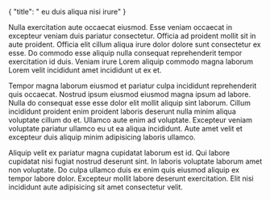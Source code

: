 {
  "title": " eu duis aliqua nisi irure"
}

Nulla exercitation aute occaecat eiusmod. Esse veniam occaecat in excepteur veniam duis pariatur consectetur. Officia ad proident mollit sit in aute proident. Officia elit cillum aliqua irure dolor dolore sunt consectetur ex esse. Do commodo esse aliquip nulla consequat reprehenderit tempor exercitation id duis. Veniam irure Lorem aliquip commodo magna laborum Lorem velit incididunt amet incididunt ut ex et.

Tempor magna laborum eiusmod et pariatur culpa incididunt reprehenderit quis occaecat. Nostrud ipsum eiusmod eiusmod magna ipsum ad labore. Nulla do consequat esse esse dolor elit mollit aliquip sint laborum. Cillum incididunt proident enim proident laboris deserunt nulla minim aliqua voluptate cillum do et. Ullamco aute enim ad voluptate. Excepteur veniam voluptate pariatur ullamco eu ut ea aliqua incididunt. Aute amet velit et excepteur duis aliquip minim adipisicing laboris ullamco.

Aliquip velit ex pariatur magna cupidatat laborum est id. Qui labore cupidatat nisi fugiat nostrud deserunt sint. In laboris voluptate laborum amet non voluptate. Do culpa ullamco duis ex enim quis eiusmod aliquip ex tempor labore dolor. Excepteur mollit labore deserunt exercitation. Elit nisi incididunt aute adipisicing sit amet consectetur velit.